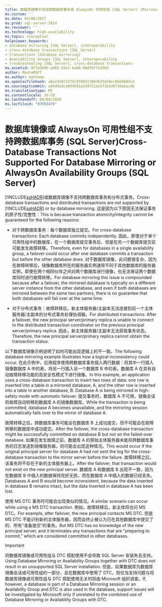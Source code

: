 ```yaml
---
title: 数据库镜像不支持跨数据库事务或 AlwaysOn 可用性组 (SQL Server) |Microsoft Docs
ms.custom: ''
ms.date: 03/06/2017
ms.prod: sql-server-2014
ms.reviewer: ''
ms.technology: high-availability
ms.topic: conceptual
helpviewer_keywords:
- database mirroring [SQL Server], interoperability
- cross-database transactions [SQL Server]
- transactions [database mirroring]
- Availability Groups [SQL Server], interoperability
- troubleshooting [SQL Server], cross-database transactions
ms.assetid: 9f7ed895-ad65-43e3-ba08-00d7bff1456d
author: MashaMSFT
ms.author: mathoma
ms.openlocfilehash: a0e23e073375c8f00317003635df8ec0b69883cd
ms.sourcegitcommit: ad4d92dce894592a259721a1571b1d8736abacdb
ms.translationtype: MT
ms.contentlocale: zh-CN
ms.lasthandoff: 08/04/2020
ms.locfileid: "87693479"
---
```

# <a name="cross-database-transactions-not-supported-for-database-mirroring-or-alwayson-availability-groups-sql-server"></a><span data-ttu-id="9f7aa-102">数据库镜像或 AlwaysOn 可用性组不支持跨数据库事务 (SQL Server)</span><span class="sxs-lookup"><span data-stu-id="9f7aa-102">Cross-Database Transactions Not Supported For Database Mirroring or AlwaysOn Availability Groups (SQL Server)</span></span>
  <span data-ttu-id="9f7aa-103">[!INCLUDE[ssHADR](../../../includes/sshadr-md.md)]或数据库镜像不支持跨数据库事务和分布式事务。</span><span class="sxs-lookup"><span data-stu-id="9f7aa-103">Cross-database transactions and distributed transactions are not supported by [!INCLUDE[ssHADR](../../../includes/sshadr-md.md)] or by database mirroring.</span></span> <span data-ttu-id="9f7aa-104">这是因为以下原因无法保证事务的原子性/完整性：</span><span class="sxs-lookup"><span data-stu-id="9f7aa-104">This is because transaction atomicity/integrity cannot be guaranteed for the following reasons:</span></span>  
  
-   <span data-ttu-id="9f7aa-105">对于跨数据库事务：每个数据库独立提交。</span><span class="sxs-lookup"><span data-stu-id="9f7aa-105">For cross-database transactions: Each database commits independently.</span></span> <span data-ttu-id="9f7aa-106">因此，即使对于单个可用性组中的数据库，在一个数据库提交事务后、但是在另一个数据库提交前可能发生故障转移。</span><span class="sxs-lookup"><span data-stu-id="9f7aa-106">Therefore, even for databases in a single availability group, a failover could occur after one database commits a transaction but before the other database does.</span></span> <span data-ttu-id="9f7aa-107">对于数据库镜像，此问题很复杂，因为在故障转移后，镜像数据库所在的服务器实例通常不同于其他数据库的服务器实例，即使在两个相同伙伴之间对两个数据库进行镜像，也无法保证两个数据库同时进行故障转移。</span><span class="sxs-lookup"><span data-stu-id="9f7aa-107">For database mirroring this issue is compounded because after a failover, the mirrored database is typically on a different server instance from the other database, and  even if both databases are mirrored between the same two partners, there is no guarantee that both databases will fail over at the same time.</span></span>  
  
-   <span data-ttu-id="9f7aa-108">对于分布式事务：故障转移后，新主体服务器/主副本无法连接到前一个主体服务器/主副本的分布式事务处理协调器。</span><span class="sxs-lookup"><span data-stu-id="9f7aa-108">For distributed transactions: After a failover, the new principal server/primary replica is unable to connect to the distributed transaction coordinator on the previous principal server/primary replica.</span></span> <span data-ttu-id="9f7aa-109">因此，新主体服务器/主副本无法获取事务状态。</span><span class="sxs-lookup"><span data-stu-id="9f7aa-109">Therefore, the new principal server/primary replica cannot obtain the transaction status.</span></span>  
  
 <span data-ttu-id="9f7aa-110">以下数据库镜像示例说明了如何可能出现逻辑上的不一致。</span><span class="sxs-lookup"><span data-stu-id="9f7aa-110">The following database mirroring example illustrates how a logical inconsistency could occur.</span></span> <span data-ttu-id="9f7aa-111">在此示例中，应用程序使用跨数据库事务插入两行数据：将其中一行插入镜像数据库 A 中的表，将另一行插入另一个数据库 B 中的表。数据库 A 在具有自动故障转移功能的高安全性模式下进行镜像。</span><span class="sxs-lookup"><span data-stu-id="9f7aa-111">In this example, an application uses a cross-database transaction to insert two rows of data: one row is inserted into a table in a mirrored database, A, and the other row is inserted into a table in another database, B. Database A is being mirrored in high-safety mode with automatic failover.</span></span> <span data-ttu-id="9f7aa-112">提交事务时，数据库 A 不可用，镜像会话将故障自动转移到数据库 A 的镜像数据库。</span><span class="sxs-lookup"><span data-stu-id="9f7aa-112">While the transaction is being committed, database A becomes unavailable, and the mirroring session automatically fails over to the mirror of database A.</span></span>  
  
 <span data-ttu-id="9f7aa-113">故障转移之后，跨数据库事务可能会在数据库 B 上成功提交，但不可能会在故障转移的数据库中成功提交。</span><span class="sxs-lookup"><span data-stu-id="9f7aa-113">After the failover, the cross-database transaction might be successfully committed on database B but not on the failed-over database.</span></span> <span data-ttu-id="9f7aa-114">如果在发生故障之前，数据库 A 的原始主体服务器未能将跨数据库事务的日志发送到镜像服务器，则可能会出现这种情况。</span><span class="sxs-lookup"><span data-stu-id="9f7aa-114">This would occur if the original principal server for database A had not sent the log for the cross-database transaction to the mirror server before the failure.</span></span> <span data-ttu-id="9f7aa-115">故障转移之后，该事务将不存在于新的主体服务器上。</span><span class="sxs-lookup"><span data-stu-id="9f7aa-115">After the failover, that transaction would not exist on the new principal server.</span></span> <span data-ttu-id="9f7aa-116">数据库 A 和数据库 B 出现不一致，因为在数据库 B 中插入的数据保持完好无损，而在数据库 A 中插入的数据已经丢失。</span><span class="sxs-lookup"><span data-stu-id="9f7aa-116">Databases A and B would become inconsistent, because the data inserted in database B remains intact, but the data inserted in database A has been lost.</span></span>  
  
 <span data-ttu-id="9f7aa-117">使用 MS DTC 事务时可能会出现类似的情况。</span><span class="sxs-lookup"><span data-stu-id="9f7aa-117">A similar scenario can occur while using a MS DTC transaction.</span></span> <span data-ttu-id="9f7aa-118">例如，故障转移后，新主体将访问 MS DTC。</span><span class="sxs-lookup"><span data-stu-id="9f7aa-118">For example, after failover, the new principal contacts MS DTC.</span></span> <span data-ttu-id="9f7aa-119">但是 MS DTC 不能识别新的主体服务器，因而会终止被认为已在其他数据库中提交了的、所有“准备提交”的事务。</span><span class="sxs-lookup"><span data-stu-id="9f7aa-119">But MS DTC has no knowledge of the new principal server, and it terminates any transactions that are "preparing to commit," which are considered committed in other databases.</span></span>  
  
> [!IMPORTANT]  
>  <span data-ttu-id="9f7aa-120">将数据库镜像或可用性组与 DTC 搭配使用不会导致 SQL Server 安装失去支持。</span><span class="sxs-lookup"><span data-stu-id="9f7aa-120">Using Database Mirroring or Availability Groups together with DTC does not result in an unsupported SQL Server installation.</span></span> <span data-ttu-id="9f7aa-121">但是，如果数据库为数据库镜像会话或可用性组的一部分，且在数据库中使用了 DTC，则仅当支持问题与将数据库镜像或可用性组与 DTC 搭配使用无关时将由 Microsoft 组织调查。</span><span class="sxs-lookup"><span data-stu-id="9f7aa-121">If, however, a database is part of a Database Mirroring session or an Availability Group and DTC is also used in the database, support issues will be investigated by Microsoft only if unrelated to the combined use of Database Mirroring or Availability Groups with DTC.</span></span>  
  
  
